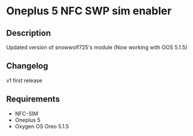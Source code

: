 # Oneplus 5 NFC SWP sim enabler
## Description
Updated version of snowwolf725's module (Now working with OOS 5.1.5)
## Changelog
v1 first release
## Requirements
* NFC-SIM
* Oneplus 5
* Oxygen OS Oreo 5.1.5
